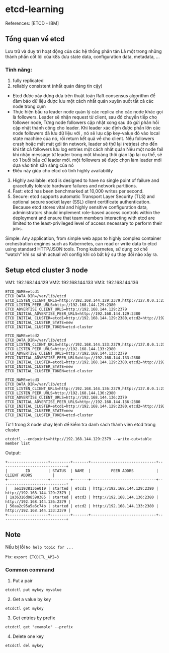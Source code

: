 # etcd-learning

References:
[ETCD - IBM]

## Tổng quan vể etcd
Lưu trữ và duy trì hoạt động của các hệ thống phân tán
Là một trong những thành phần cốt lõi của k8s (lưu state data, configuration data, metadata, …

### Tính năng:

1. fully replicated
2. reliably consistent (nhất quán đáng tin cậy)
- Etcd được xây dựng dựa trên thuật toán Raft consensus algorithm để đảm bảo dữ liệu được lưu một cách nhất quán xuyên suốt tất cả các node trong cụm
- Thực hiện bầu ra leader node quản lý các replica cho các node khác gọi là followers. Leader sẽ nhận request từ client, sau đó chuyển tiếp cho follower node, Từng node followers cập nhật xong sau đó gửi phản hồi cập nhật thành công cho leader. Khi leader xác định được phần lớn các node followers đã lưu dữ liệu với , nó sẽ lưu cặp key-value đó vào local state machine của nó, rồi return kết quả về cho client. Nếu followers crash hoặc mất mát gói tin network, leader sẽ thử lại (retries) cho đến khi tất cả followers lưu log entries một cách nhất quán
Nếu một node fail khi nhận message từ leader trong một khoảng thời gian lặp lại cụ thể, sẽ có 1 buổi bầu cử leader mới. một followers sẽ được chọn làm leader mới dựa vào tính sẵn sàng của nó
- Điều này giúp cho etcd có tính highly availability

3. Highly available: etcd is designed to have no single point of failure and gracefully tolerate hardware failures and network partitions.
4. Fast: etcd has been benchmarked at 10,000 writes per second.
5. Secure: etcd supports automatic Transport Layer Security (TLS) and optional secure socket layer (SSL) client certificate authentication. Because etcd stores vital and highly sensitive configuration data, administrators should implement role-based access controls within the deployment and ensure that team members interacting with etcd are limited to the least-privileged level of access necessary to perform their jobs.


Simple: Any application, from simple web apps to highly complex container orchestration engines such as Kubernetes, can read or write data to etcd using standard HTTP/JSON  tools.
Trong kubernetes, sử dụng cơ chế “watch" khi so sánh actual với config khi có bất kỳ sự thay đổi nào xảy ra.


## Setup etcd cluster 3 node

VM1: 192.168.144.129
VM2: 192.168.144.133
VM3: 192.168.144.136

```
ETCD_NAME=etcd1
ETCD_DATA_DIR=/var/lib/etcd
ETCD_LISTEN_CLIENT_URLS=http://192.168.144.129:2379,http://127.0.0.1:2379
ETCD_LISTEN_PEER_URLS=http://192.168.144.129:2380
ETCD_ADVERTISE_CLIENT_URLS=http://192.168.144.129:2379
ETCD_INITIAL_ADVERTISE_PEER_URLS=http://192.168.144.129:2380
ETCD_INITIAL_CLUSTER=etcd1=http://192.168.144.129:2380,etcd2=http://192.168.144.133:2380,etcd3=http://192.168.144.136:2380
ETCD_INITIAL_CLUSTER_STATE=new
ETCD_INITIAL_CLUSTER_TOKEN=etcd-cluster

```

```
ETCD_NAME=etcd2
ETCD_DATA_DIR=/var/lib/etcd
ETCD_LISTEN_CLIENT_URLS=http://192.168.144.133:2379,http://127.0.0.1:2379
ETCD_LISTEN_PEER_URLS=http://192.168.144.133:2380
ETCD_ADVERTISE_CLIENT_URLS=http://192.168.144.133:2379
ETCD_INITIAL_ADVERTISE_PEER_URLS=http://192.168.144.133:2380
ETCD_INITIAL_CLUSTER=etcd1=http://192.168.144.129:2380,etcd2=http://192.168.144.133:2380,etcd3=http://192.168.144.136:2380
ETCD_INITIAL_CLUSTER_STATE=new
ETCD_INITIAL_CLUSTER_TOKEN=etcd-cluster
```

```
ETCD_NAME=etcd3
ETCD_DATA_DIR=/var/lib/etcd
ETCD_LISTEN_CLIENT_URLS=http://192.168.144.136:2379,http://127.0.0.1:2379
ETCD_LISTEN_PEER_URLS=http://192.168.144.136:2380
ETCD_ADVERTISE_CLIENT_URLS=http://192.168.144.136:2379
ETCD_INITIAL_ADVERTISE_PEER_URLS=http://192.168.144.136:2380
ETCD_INITIAL_CLUSTER=etcd1=http://192.168.144.129:2380,etcd2=http://192.168.144.133:2380,etcd3=http://192.168.144.136:2380
ETCD_INITIAL_CLUSTER_STATE=new
ETCD_INITIAL_CLUSTER_TOKEN=etcd-cluster
```


Từ 1 trong 3 node chạy lệnh để kiểm tra danh sách thành viên etcd trong cluster

```
etcdctl --endpoints=http://192.168.144.129:2379 --write-out=table member list
```

Output:
```
+------------------+---------+-------+-----------------------------+-----------------------------+
|        ID        | STATUS  | NAME  |         PEER ADDRS          |        CLIENT ADDRS         |
+------------------+---------+-------+-----------------------------+-----------------------------+
|   ae11938136e019 | started | etcd1 | http://192.168.144.129:2380 | http://192.168.144.129:2379 |
| 1a36316d08590385 | started | etcd3 | http://192.168.144.136:2380 | http://192.168.144.136:2379 |
| 50aa2c95a5a6c74b | started | etcd2 | http://192.168.144.133:2380 | http://192.168.144.133:2379 |
+------------------+---------+-------+-----------------------------+-----------------------------+
```

## Note
Nếu bị lỗi `No help topic for ...`

Fix: `export ETCDCTL_API=3`

### Common command

1. Put a pair

 ```
 etcdctl put mykey myvalue
 ```

2. Get a value by key
 ```
 etcdctl get mykey
 ```

3. Get entries by prefix

 ```
 etcdctl get "example" --prefix
 ```

4. Delete one key
   
 ```
 etcdctl del mykey
 ```
